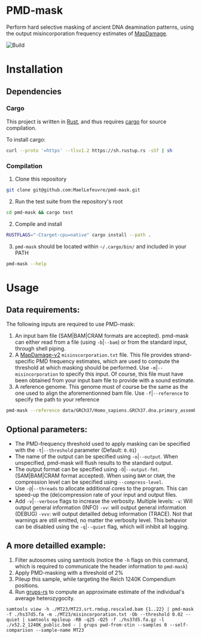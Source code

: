 # PMD-mask

Perform hard selective masking of ancient DNA deamination patterns, using the output misincorporation frequency estimates of [MapDamage](https://github.com/ginolhac/mapDamage.git).

![Build](https://github.com/MaelLefeuvre/pmd-mask/workflows/Build/badge.svg)


# Installation

## Dependencies

### Cargo
This project is written in [Rust](https://www.rust-lang.org/), and thus requires [cargo](https://crates.io/) for source compilation.

To install cargo:
```Bash
curl --proto '=https' --tlsv1.2 https://sh.rustup.rs -sSf | sh
```

### Compilation

1. Clone this repository
```Bash
git clone git@github.com:MaelLefeuvre/pmd-mask.git
```

2. Run the test suite from the repository's root
```Bash
cd pmd-mask && cargo test
```

2. Compile and install
```Bash
RUSTFLAGS="-Ctarget-cpu=native" cargo install --path .
```

3. `pmd-mask` should be located within `~/.cargo/bin/` and included in your PATH
```Bash
pmd-mask --help
```

# Usage
## Data requirements:

The following inputs are required to use PMD-mask:
1. An input bam file (SAM|BAM|CRAM formats are accepted). pmd-mask can either read from a file (using `-b`|`--bam`) or from the standard input, through shell piping.
2. A [MapDamage-v2](https://github.com/ginolhac/mapDamage.git)  `misinscorporation.txt` file. This file provides strand-specific PMD frequency estimates, which are used to compute the threshold at which masking should be performed. Use `-m`|`--misincorporation` to specify this input. Of course, this file must have been obtained from your input bam file to provide with a sound estimate.
3. A reference genome. This genome must of course be the same as the one used to align the aforementionned bam file. Use `-f`|`--reference` to specify the path to your reference

```Bash
pmd-mask --reference data/GRCh37/Homo_sapiens.GRCh37.dna.primary_assemby.fa --misincorporation test-sample-MD-folder/misincorporation.txt --bam ./test-sample.srt.rmdup.bam 
```

## Optional parameters:

- The PMD-frequency threshold used to apply masking can be specified with the `-t`|`--threshold` parameter (Default: `0.01`)
- The name of the output can be specified using `-o`|`--output`. When unspecified, pmd-mask will flush results to the standard output.
- The output format can be specified using `-O`|`--output-fmt`. (SAM|BAM|CRAM format accepted). When using `BAM` or `CRAM`, the compression level can be specified using `--compress-level`.
- Use `-@`|`--threads` to allocate additional cores to the program. This can speed-up the (de)compression rate of your input and output files.
- Add `-v`|`--verbose` flags to increase the verbosity. Multiple levels: `-v`: Will output general information (INFO) `-vv`: will output general information (DEBUG) `-vvv`: will output detailled debug information (TRACE). Not that warnings are still emitted, no matter the verbosity level. This behavior can be disabled using the `-q`|`--quiet` flag, which will inhibit all logging.

## A more detailled example:

1. Filter autosomes using samtools (notice the `-h` flags on this command, which is required to communicate the header information to `pmd-mask`) 
2. Apply PMD-masking with a threshold of 2%
3. Pileup this sample, while targeting the Reich 1240K Compendium positions.
4. Run [grups-rs](https://github.com/MaelLefeuvre/grups)  to compute an approximate estimate of the individual's average heterozygocity.
```
samtools view -h ./MT23/MT23.srt.rmdup.rescaled.bam {1..22} | pmd-mask -f ./hs37d5.fa -m ./MT23/misincorporation.txt -Ob --threshold 0.02 --quiet | samtools mpileup -RB -q25 -Q25 -f ./hs37d5.fa.gz -l ./v52.2_1240K_public.bed - | grups pwd-from-stin --samples 0 --self-comparison --sample-name MT23
